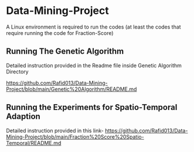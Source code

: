 # Data-Mining-Project

A Linux environment is required to run the codes (at least the codes that require running the code for Fraction-Score)

## Running The Genetic Algorithm

Detailed instruction provided in the Readme file inside Genetic Algorithm Directory 

https://github.com/Rafid013/Data-Mining-Project/blob/main/Genetic%20Algorithm/README.md

## Running the Experiments for Spatio-Temporal Adaption

Detailed instruction provided in this link-
https://github.com/Rafid013/Data-Mining-Project/blob/main/Fraction%20Score%20Spatio-Temporal/README.md
